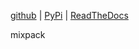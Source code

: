 
[github](https://github.com/eaybek/mixpack/) | 
[PyPi](https://pypi.org/project/mixpack/) | 
[ReadTheDocs](https://mvrt-mixpack.readthedocs-hosted.com/en/latest/)  

mixpack  


